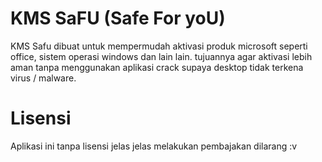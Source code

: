
# KMS SaFU (Safe For yoU)

KMS Safu dibuat untuk mempermudah aktivasi produk microsoft seperti office, sistem operasi windows dan lain lain. tujuannya agar aktivasi lebih aman tanpa menggunakan aplikasi crack supaya desktop tidak terkena virus / malware. 


# Lisensi

Aplikasi ini tanpa lisensi jelas jelas melakukan pembajakan dilarang :v


